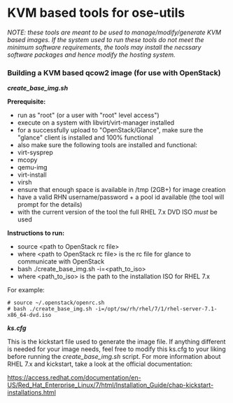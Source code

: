 # KVM based tools for ose-utils

*NOTE: these tools are meant to be used to manage/modify/generate KVM based images. If the system used to run these tools do not meet the minimum software requirements, the tools may install the necssary software packages and hence modify the hosting system.*

### Building a KVM based qcow2 image (for use with OpenStack)

**_create_base_img.sh_**

**Prerequisite:**
 - run as "root" (or a user with "root" level access")
 - execute on a system with libvirt/virt-manager installed
 - for a successfully upload to "OpenStack/Glance", make sure the "glance" client is installed and 100% functional
 - also make sure the following tools are installed and functional: 
  - virt-sysprep
  - mcopy
  - qemu-img
  - virt-install
  - virsh
 - ensure that enough space is available in /tmp (2GB+) for image creation
 - have a valid RHN username/password + a pool id available (the tool will prompt for the details)
 - with the current version of the tool the full RHEL 7.x DVD ISO _must_ be used

**Instructions to run:**
 - source \<path to OpenStack rc file\>
  - where \<path to OpenStack rc file\> is the rc file for glance to communicate with OpenStack
 - bash ./create_base_img.sh -i=\<path_to_iso\>
  - where \<path_to_iso\> is the path to the installation ISO for RHEL 7.x

For example:
```
# source ~/.openstack/openrc.sh
# bash ./create_base_img.sh -i=/opt/sw/rh/rhel/7/1/rhel-server-7.1-x86_64-dvd.iso
```

**_ks.cfg_**

This is the kickstart file used to generate the image file. If anything different is needed for your image needs, feel free to modify this ks.cfg to your liking before running the *create_base_img.sh* script. For more information about RHEL 7.x and kickstart, take a look at the official documentation:

https://access.redhat.com/documentation/en-US/Red_Hat_Enterprise_Linux/7/html/Installation_Guide/chap-kickstart-installations.html

